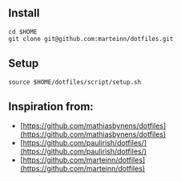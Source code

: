 ## Install

    cd $HOME
    git clone git@github.com:marteinn/dotfiles.git

## Setup

    source $HOME/dotfiles/script/setup.sh

## Inspiration from:

* [https://github.com/mathiasbynens/dotfiles](https://github.com/mathiasbynens/dotfiles)
* [https://github.com/paulirish/dotfiles/](https://github.com/paulirish/dotfiles/)
* [https://github.com/marteinn/dotfiles](https://github.com/marteinn/dotfiles)
